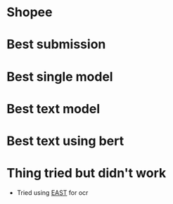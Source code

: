 # Shopee
# Best submission
# Best single model
# Best text model
# Best text using bert
# Thing tried but didn't work
- Tried using [EAST](https://github.com/kurapan/EAST) for ocr 
